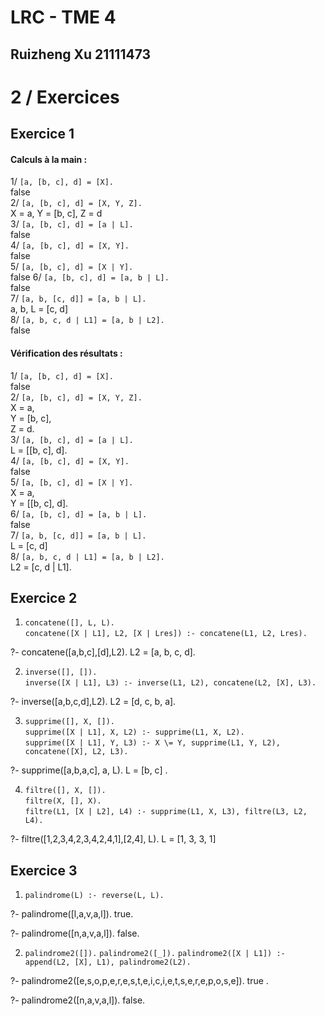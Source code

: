 LRC - TME 4
===========
**Ruizheng Xu 21111473**
-----------------------

# 2 / Exercices
## Exercice 1

#### Calculs à la main :

1/ `[a, [b, c], d] = [X].`  
  false  
2/ `[a, [b, c], d] = [X, Y, Z].`  
  X = a, Y = [b, c], Z = d  
3/ `[a, [b, c], d] = [a | L].`  
  false  
4/ `[a, [b, c], d] = [X, Y].`  
  false  
5/ `[a, [b, c], d] = [X | Y].`  
  false
6/ `[a, [b, c], d] = [a, b | L].`  
  false  
7/ `[a, b, [c, d]] = [a, b | L].`  
  a, b, L = [c, d]  
8/ `[a, b, c, d | L1] = [a, b | L2].`  
  false

#### Vérification des résultats :

1/ `[a, [b, c], d] = [X].`  
  false  
2/ `[a, [b, c], d] = [X, Y, Z].`  
  X = a,  
  Y = [b, c],  
  Z = d.  
3/ `[a, [b, c], d] = [a | L].`  
  L = [[b, c], d].  
4/ `[a, [b, c], d] = [X, Y].`  
  false  
5/ `[a, [b, c], d] = [X | Y].`  
  X = a,  
  Y = [[b, c], d].  
6/ `[a, [b, c], d] = [a, b | L].`  
  false  
7/ `[a, b, [c, d]] = [a, b | L].`  
  L = [c, d]  
8/ `[a, b, c, d | L1] = [a, b | L2].`  
  L2 = [c, d | L1].

## Exercice 2

1. `concatene([], L, L).`  
`concatene([X | L1], L2, [X | Lres]) :- concatene(L1, L2, Lres).`

?- concatene([a,b,c],[d],L2).
L2 = [a, b, c, d].

2. `inverse([], []).`  
`inverse([X | L1], L3) :- inverse(L1, L2), concatene(L2, [X], L3).`  

?- inverse([a,b,c,d],L2).
L2 = [d, c, b, a].

3. `supprime([], X, []).`  
`supprime([X | L1], X, L2) :- supprime(L1, X, L2).`  
`supprime([X | L1], Y, L3) :- X \= Y, supprime(L1, Y, L2), concatene([X], L2, L3).`

?- supprime([a,b,a,c], a, L).
L = [b, c] .

4. `filtre([], X, []).`   
`filtre(X, [], X).`    
`filtre(L1, [X | L2], L4) :- supprime(L1, X, L3), filtre(L3, L2, L4).`   

?- filtre([1,2,3,4,2,3,4,2,4,1],[2,4], L).
L = [1, 3, 3, 1] 

## Exercice 3

1. `palindrome(L) :- reverse(L, L).`  

?- palindrome([l,a,v,a,l]).
true.

?- palindrome([n,a,v,a,l]).
false.

2. `palindrome2([]).`
`palindrome2([_]).`
`palindrome2([X | L1]) :- append(L2, [X], L1), palindrome2(L2).`

?- palindrome2([e,s,o,p,e,r,e,s,t,e,i,c,i,e,t,s,e,r,e,p,o,s,e]).
true .

?- palindrome2([n,a,v,a,l]).
false.